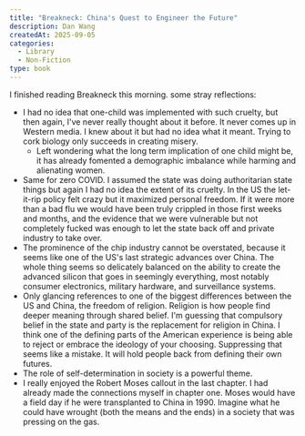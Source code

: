 ```yaml
---
title: "Breakneck: China's Quest to Engineer the Future"
description: Dan Wang
createdAt: 2025-09-05
categories:
  - Library
  - Non-Fiction
type: book
---
```


I finished reading Breakneck this morning. some stray reflections:
- I had no idea that one-child was implemented with such cruelty, but then again, I've never really thought about it before. It never comes up in Western media. I knew about it but had no idea what it meant. Trying to cork biology only succeeds in creating misery.
	- Left wondering what the long term implication of one child might be, it has already fomented a demographic imbalance while harming and alienating women.
- Same for zero COVID. I assumed the state was doing authoritarian state things but again I had no idea the extent of its cruelty. In the US the let-it-rip policy felt crazy but it maximized personal freedom. If it were more than a bad flu we would have been truly crippled in those first weeks and months, and the evidence that we were vulnerable but not completely fucked was enough to let the state back off and private industry to take over.
- The prominence of the chip industry cannot be overstated, because it seems like one of the US's last strategic advances over China. The whole thing seems so delicately balanced on the ability to create the advanced silicon that goes in seemingly everything, most notably consumer electronics, military hardware, and surveillance systems.
- Only glancing references to one of the biggest differences between the US and China, the freedom of religion. Religion is how people find deeper meaning through shared belief. I'm guessing that compulsory belief in the state and party is the replacement for religion in China. I think one of the defining parts of the American experience is being able to reject or embrace the ideology of your choosing. Suppressing that seems like a mistake. It will hold people back from defining their own futures.
- The role of self-determination in society is a powerful theme.
- I really enjoyed the Robert Moses callout in the last chapter. I had already made the connections myself in chapter one. Moses would have a field day if he were transplanted to China in 1990. Imagine what he could have wrought (both the means and the ends) in a society that was pressing on the gas.